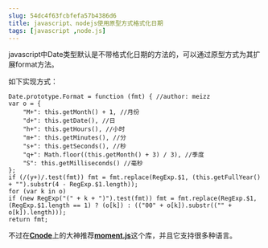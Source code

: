 ```yaml
---
slug: 54dc4f63fcbfefa57b4386d6
title: javascript、nodejs使用原型方式格式化日期
tags: [javascript ,node.js]
---
```


 javascript中Date类型默认是不带格式化日期的方法的，可以通过原型方式为其扩展format方法。 

如下实现方式： 

    Date.prototype.Format = function (fmt) { //author: meizz 
    var o = {
        "M+": this.getMonth() + 1, //月份 
        "d+": this.getDate(), //日 
        "h+": this.getHours(), //小时 
        "m+": this.getMinutes(), //分 
        "s+": this.getSeconds(), //秒 
        "q+": Math.floor((this.getMonth() + 3) / 3), //季度 
        "S": this.getMilliseconds() //毫秒 
    };
    if (/(y+)/.test(fmt)) fmt = fmt.replace(RegExp.$1, (this.getFullYear() + "").substr(4 - RegExp.$1.length));
    for (var k in o)
    if (new RegExp("(" + k + ")").test(fmt)) fmt = fmt.replace(RegExp.$1, (RegExp.$1.length == 1) ? (o[k]) : (("00" + o[k]).substr(("" + o[k]).length)));
    return fmt;

不过在[**Cnode**][0]上的大神推荐[**moment.js**][1]这个库，并且它支持很多种语言。 

[0]: https://cnodejs.org/topic/5156a6735dff253b375bc394
[1]: http://momentjs.com/
